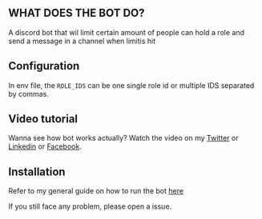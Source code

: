## WHAT DOES THE BOT DO?

A discord bot that wil limit certain amount of people can hold a role and send a message in a channel when limitis hit

## Configuration

In env file, the `ROLE_IDS` can be one single role id or multiple IDS separated by commas.

## Video tutorial

Wanna see how bot works actually? Watch the video on my [Twitter](https://twitter.com/bilal_the_dev/status/1762801843560681854) or [Linkedin](https://www.linkedin.com/feed/update/urn:li:activity:7168566496837804032/) or [Facebook](https://www.facebook.com/61556182875591/videos/792055056277837/).

## Installation

Refer to my general guide on how to run the bot [here](https://github.com/bilal-the-dev/How-to-run-my-discord-bots)

If you still face any problem, please open a issue.
